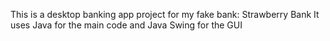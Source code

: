This is a desktop banking app project for my fake bank: Strawberry Bank
It uses Java for the main code and Java Swing for the GUI
